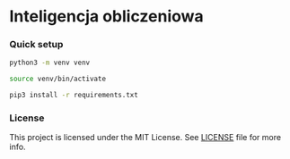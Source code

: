 # Inteligencja obliczeniowa

### Quick setup

```sh
python3 -m venv venv
```

```sh
source venv/bin/activate
```

```sh
pip3 install -r requirements.txt
```

### License

This project is licensed under the MIT License. See [LICENSE](https://github.com/wedkarz02/io-lab/blob/main/LICENSE) file for more info.

